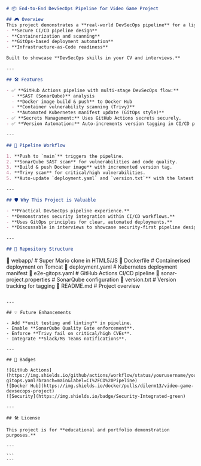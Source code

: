 ```markdown
# 📦 End-to-End DevSecOps Pipeline for Video Game Project

## 🎮 Overview
This project demonstrates a **real-world DevSecOps pipeline** for a lightweight HTML5 Super Mario clone, focusing on:
- **Secure CI/CD pipeline design**
- **Containerization and scanning**
- **GitOps-based deployment automation**
- **Infrastructure-as-Code readiness**

Built to showcase **DevSecOps skills in your CV and interviews.**

---

## 🛠️ Features

- ✅ **GitHub Actions pipeline with multi-stage DevSecOps flow:**
  - **SAST (SonarQube)** analysis
  - **Docker image build & push** to Docker Hub
  - **Container vulnerability scanning (Trivy)**
  - **Automated Kubernetes manifest update (GitOps style)**
- ✅ **Secrets Management:** Uses GitHub Actions secrets securely.
- ✅ **Version Automation:** Auto-increments version tagging in CI/CD pipeline.

---

## 🚀 Pipeline Workflow

1. **Push to `main`** triggers the pipeline.
2. **SonarQube SAST scan** for vulnerabilities and code quality.
3. **Build & push Docker image** with incremented version tag.
4. **Trivy scan** for critical/high vulnerabilities.
5. **Auto-update `deployment.yaml` and `version.txt`** with the latest image tag.

---

## 🛡️ Why This Project is Valuable

- **Practical DevSecOps pipeline experience.**
- **Demonstrates security integration within CI/CD workflows.**
- **Uses GitOps principles for clear, automated deployments.**
- **Discussable in interviews to showcase security-first pipeline design thinking.**

---

## 📂 Repository Structure

```

📂 webapp/              # Super Mario clone in HTML5/JS
📄 Dockerfile           # Containerised deployment on Tomcat
📄 deployment.yaml      # Kubernetes deployment manifest
📄 e2e-gitops.yaml      # GitHub Actions CI/CD pipeline
📄 sonar-project.properties # SonarQube configuration
📄 version.txt          # Version tracking for tagging
📄 README.md            # Project overview

````

---

## 💡 Future Enhancements

- Add **unit testing and linting** in pipeline.
- Enable **SonarQube Quality Gate enforcement**.
- Enforce **Trivy fail on critical/high CVEs**.
- Integrate **Slack/MS Teams notifications**.

---

## 📢 Badges

![GitHub Actions](https://img.shields.io/github/actions/workflow/status/yourusername/yourrepo/e2e-gitops.yaml?branch=main&label=CI%2FCD%20Pipeline)
![Docker Hub](https://img.shields.io/docker/pulls/dilerm13/video-game-devsecops-project)
![Security](https://img.shields.io/badge/Security-Integrated-green)

---

## 🛠️ License

This project is for **educational and portfolio demonstration purposes.**

---

```
```
